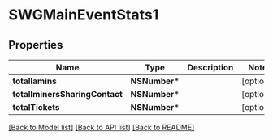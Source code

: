 # SWGMainEventStats1

## Properties
Name | Type | Description | Notes
------------ | ------------- | ------------- | -------------
**totalIamins** | **NSNumber*** |  | [optional] 
**totalIminersSharingContact** | **NSNumber*** |  | [optional] 
**totalTickets** | **NSNumber*** |  | [optional] 

[[Back to Model list]](../README.md#documentation-for-models) [[Back to API list]](../README.md#documentation-for-api-endpoints) [[Back to README]](../README.md)


